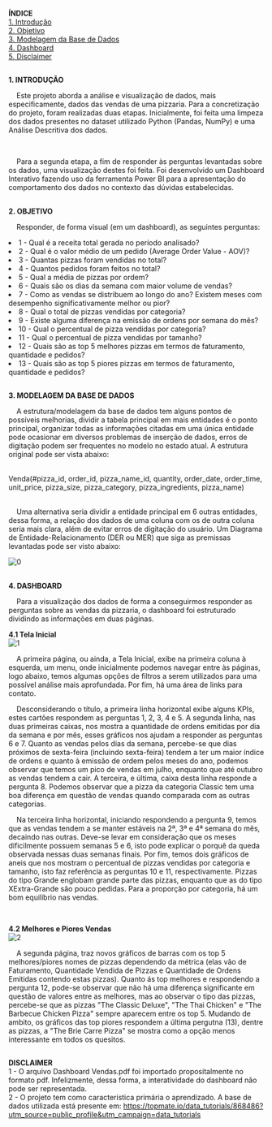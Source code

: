 **ÍNDICE**
<br>
<a href="#1">1. Introdução</a>
<br>
<a href="#2">2. Objetivo</a>
<br>
<a href="#3">3. Modelagem da Base de Dados</a>
<br>
<a href="#4">4. Dashboard</a>
<br>
<a href="#dis">5. Disclaimer</a>

<h2 id="1"></h2>

**1. INTRODUÇÃO**
<br>
<p>&nbsp;&nbsp;&nbsp;&nbsp;Este projeto aborda a análise e visualização de dados, mais especificamente, dados das vendas de uma pizzaria. Para a concretização do projeto, foram realizadas duas etapas. Inicialmente, foi feita uma limpeza dos dados presentes no dataset utilizado Python (Pandas, NumPy) e uma Análise Descritiva dos dados.</p>
<br>
<p>&nbsp;&nbsp;&nbsp;&nbsp;Para a segunda etapa, a fim de responder às perguntas levantadas sobre os dados, uma visualização destes foi feita. Foi desenvolvido um Dashboard Interativo fazendo uso da ferramenta Power BI para a apresentação do comportamento dos dados no contexto das dúvidas estabelecidas.</p>

<h2 id="2"></h2>

**2. OBJETIVO**
<br>
<p>&nbsp;&nbsp;&nbsp;&nbsp;Responder, de forma visual (em um dashboard), as seguintes perguntas:
<li>1 - Qual é a receita total gerada no período analisado? </li>
<li>2 - Qual é o valor médio de um pedido (Average Order Value - AOV)? </li>
<li>3 - Quantas pizzas foram vendidas no total? </li>
<li>4 - Quantos pedidos foram feitos no total? </li>
<li>5 - Qual a média de pizzas por ordem? </li>
<li>6 - Quais são os dias da semana com maior volume de vendas? </li>
<li>7 - Como as vendas se distribuem ao longo do ano? Existem meses com desempenho significativamente melhor ou pior? </li>
<li>8 - Qual o total de pizzas vendidas por categoria? </li>
<li>9 - Existe alguma diferença na emissão de ordens por semana do mês? </li>
<li>10 - Qual o percentual de pizza vendidas por categoria? </li>
<li>11 - Qual o percentual de pizza vendidas por tamanho? </li>
<li>12 - Quais são as top 5 melhores pizzas em termos de faturamento, quantidade e pedidos? </li>
<li>13 - Quais são as top 5 piores pizzas em termos de faturamento, quantidade e pedidos? </li>

<h2 id="3"></h2>

**3. MODELAGEM DA BASE DE DADOS**
<br>
<p>&nbsp;&nbsp;&nbsp;&nbsp;A estrutura/modelagem da base de dados tem alguns pontos de possíveis melhorias, dividir a tabela principal em mais entidades é o ponto principal, organizar todas as informações citadas em uma única entidade pode ocasionar em diversos problemas de inserção de dados, erros de digitação podem ser frequentes no modelo no estado atual. A estrutura original pode ser vista abaixo:</p>
<br>
Venda(#pizza_id, order_id, pizza_name_id, quantity, order_date, order_time, unit_price, pizza_size, pizza_category, pizza_ingredients, pizza_name)
<br><br>
<p>&nbsp;&nbsp;&nbsp;&nbsp;Uma alternativa seria dividir a entidade principal em 6 outras entidades, dessa forma, a relação dos dados de uma coluna com os de outra coluna seria mais clara, além de evitar erros de digitação do usuário. Um Diagrama de Entidade-Relacionamento (DER ou MER) que siga as premissas levantadas pode ser visto abaixo:</p>
<img src="https://github.com/user-attachments/assets/e808a3df-f1a2-44f2-8a93-bb40c9b654cb" alt=0>
<br>

<h2 id="4"></h2>

**4. DASHBOARD**
<br>
<p>&nbsp;&nbsp;&nbsp;&nbsp;Para a visualização dos dados de forma a conseguirmos responder as perguntas sobre as vendas da pizzaria, o dashboard foi estruturado dividindo as informações em duas páginas.</p>

**4.1 Tela Inicial**
<br>
<img src="https://github.com/user-attachments/assets/7087a281-aba9-4f2d-9982-1c4c9ad2f530" alt="1">
<br>
<p>&nbsp;&nbsp;&nbsp;&nbsp;A primeira página, ou ainda, a Tela Inicial, exibe na primeira coluna à esquerda, um menu, onde inicialmente podemos navegar entre às páginas, logo abaixo, temos algumas opções de filtros a serem utilizados para uma possível análise mais aprofundada. Por fim, há uma área de links para contato.</p>
<p>&nbsp;&nbsp;&nbsp;&nbsp;Desconsiderando o título, a primeira linha horizontal exibe alguns KPIs, estes cartões respondem as perguntas 1, 2, 3, 4 e 5. A segunda linha, nas duas primeiras caixas, nos mostra a quantidade de ordens emitidas por dia da semana e por mês, esses gráficos nos ajudam a responder as perguntas 6 e 7. Quanto as vendas pelos dias da semana, percebe-se que dias próximos de sexta-feira (incluindo sexta-feira) tendem a ter um maior índice de ordens e quanto à emissão de ordem pelos meses do ano, podemos observar que temos um pico de vendas em julho, enquanto que até outubro as vendas tendem a cair. A terceira, e última, caixa desta linha responde a pergunta 8. Podemos observar que a pizza da categoria Classic tem uma boa diferença em questão de vendas quando comparada com as outras categorias.</p>
  
<p>&nbsp;&nbsp;&nbsp;&nbsp;Na terceira linha horizontal, iniciando respondendo a pergunta 9, temos que as vendas tendem a se manter estáveis na 2ª, 3ª e 4ª semana do mês, decaindo nas outras. Deve-se levar em consideração que os meses dificilmente possuem semanas 5 e 6, isto pode explicar o porquê da queda observada nessas duas semanas finais. Por fim, temos dois gráficos de aneis que nos mostram o percentual de pizzas vendidas por categoria e tamanho, isto faz referência as perguntas 10 e 11, respectivamente. Pizzas do tipo Grande englobam grande parte das pizzas, enquanto que as do tipo XExtra-Grande são pouco pedidas. Para a proporção por categoria, há um bom equilíbrio nas vendas.</p>
<br>

**4.2 Melhores e Piores Vendas**
<br>
<img src="https://github.com/user-attachments/assets/feb74bd8-915c-4564-a627-7a3ff32a11d3" alt="2">
<br>
<p>&nbsp;&nbsp;&nbsp;&nbsp;A segunda página, traz novos gráficos de barras com os top 5 melhores/piores nomes de pizzas dependendo da métrica (elas vão de Faturamento, Quantidade Vendida de Pizzas e Quantidade de Ordens Emitidas contendo estas pizzas). Quanto ás top melhores e respondendo a pergunta 12, pode-se observar que não há uma diferença significante em questão de valores entre as melhores, mas ao observar o tipo das pizzas, percebe-se que as pizzas "The Classic Deluxe", "The Thai Chicken" e "The Barbecue Chicken Pizza" sempre aparecem entre os top 5. Mudando de ambito, os gráficos das top piores respondem a última pergutna (13), dentre as pizzas, a "The Brie Carre Pizza" se mostra como a opção menos interessante em todos os quesitos.</p>

<h2 id="dis"></h2>

**DISCLAIMER**
<br>
1 - O arquivo Dashboard Vendas.pdf foi importado propositalmente no formato pdf. Infelizmente, dessa forma, a interatividade do dashboard não pode ser representada. 
<br>
2 - O projeto tem como característica primária o aprendizado. A base de dados utilizada está presente em: 
https://topmate.io/data_tutorials/868486?utm_source=public_profile&utm_campaign=data_tutorials 
